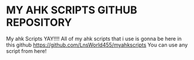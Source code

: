 # MY AHK SCRIPTS GITHUB REPOSITORY
My ahk Scripts YAY!!!!
All of my ahk scripts that i use is gonna be here in this github
https://github.com/LnsWorld455/myahkscripts
You can use any script from here!
